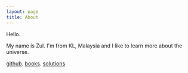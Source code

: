 ```yaml
---
layout: page
title: About
---
```


Hello.

My name is Zul. I'm from KL, Malaysia and I like to learn more about the universe. 

[github](https://github.com/zulfadz). [books](https://zulfadz.github.io/books/). [solutions](https://zulfadz.github.io/books/)
